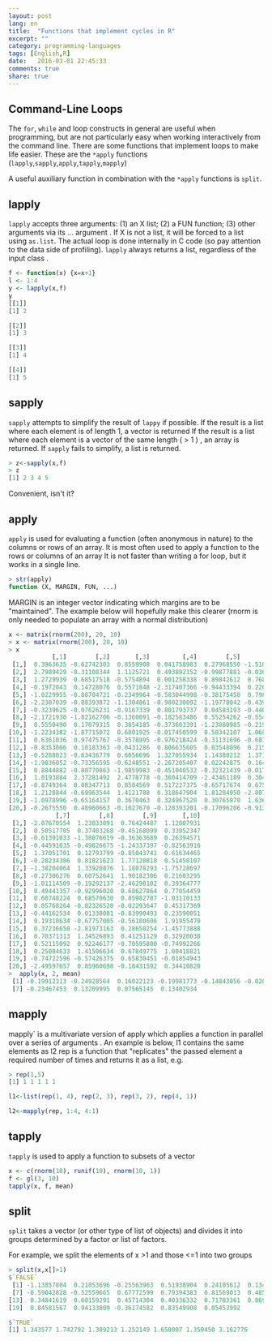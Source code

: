 ```yaml
---
layout: post
lang: en
title:  "Functions that implement cycles in R"
excerpt: ""
category: programming-languages
tags: [English,R]
date:   2016-03-01 22:45:33
comments: true
share: true
---
```


## Command-Line Loops

The `for`, `while` and loop constructs in general are useful when programming, but are not particularly easy when working interactively from the command line. There are some functions that implement loops to make life easier. These are the `*apply` functions (`lapply`,`sapply`,`apply`,`tapply`,`mapply`)

A useful auxiliary function in combination with the `*apply` functions is `split`.

## lapply
`lapply` accepts three arguments: (1) an X list; (2) a FUN function; (3) other arguments via its ... argument . If X is not a list, it will be forced to a list using `as.list`.
The actual loop is done internally in C code (so pay attention to the data side of profiling).
`lapply` always returns a list, regardless of the input class .

```r
f <- function(x) {x=x+1}
l <- 1:4
y <- lapply(x,f)
y
[[1]]
[1] 2

[[2]]
[1] 3

[[3]]
[1] 4

[[4]]
[1] 5

```


## sapply
`sapply` attempts to simplify the result of `lappy` if possible.
If the result is a list where each element is of length 1, a vector is returned
If the result is a list where each element is a vector of the same length ( > 1 ) , an array is returned.
If `sapply` fails to simplify, a list is returned.

```r
> z<-sapply(x,f)
> z
[1] 2 3 4 5
```

Convenient, isn't it?

## apply
`apply` is used for evaluating a function (often anonymous in nature) to the columns or rows of an array.
It is most often used to apply a function to the rows or columns of an array
It is not faster than writing a for loop, but it works in a single line.

```r
> str(apply)
function (X, MARGIN, FUN, ...) 
```
MARGIN is an integer vector indicating which margins are to be "maintained".
The example below will hopefully make this clearer (rnorm is only needed to populate an array with a normal distribution)

```r
x <- matrix(rnorm(200), 20, 10)
> x <- matrix(rnorm(200), 20, 10)
> x
            [,1]        [,2]       [,3]         [,4]        [,5]        [,6]
 [1,]  0.3963635 -0.62742303  0.8559908  0.041758983  0.27968550 -1.51067608
 [2,]  2.7989429 -0.31108344  1.1125721  0.493892152 -0.99877881 -0.03635573
 [3,]  1.2729939  0.68517518 -0.5754894  0.001258338  0.89842612  0.76899917
 [4,] -0.1972043  0.14728076  0.5571848 -2.317407366 -0.94433394  0.22643282
 [5,] -1.0229955 -0.88704721 -0.2349964 -0.583044998 -0.38175450  0.79859082
 [6,] -2.2307039 -0.88393872 -1.1304861 -0.980230092 -1.19778042 -0.43944938
 [7,] -0.3239625 -0.07626231 -0.9167339  0.801793737  0.04583193 -0.44677327
 [8,] -2.1721930 -1.82162706 -0.1360091 -0.182583486  0.55254262 -0.55473856
 [9,]  0.5550490  0.17079315  0.3854185 -0.373603391 -1.23080985 -0.21907699
[10,] -1.2234382 -1.87715072  0.6801925 -0.017450599  0.58342107  1.06882246
[11,]  0.6361036  0.97475767 -0.3576995 -0.976218424 -0.31131696 -0.68747609
[12,] -0.8353006  0.10183363 -0.0431286  0.806635605  0.03548096  0.21567848
[13,] -0.5288823 -0.63436779  0.6056696  1.327055934  1.14380212  1.37146119
[14,] -1.9836052 -0.73356595 -0.6248551 -2.267205407  0.02242875  0.16491377
[15,]  0.8844882 -0.80770863 -1.9859983 -0.451040532 -0.32321439 -0.01792890
[16,]  1.0193884  2.37281492  2.4778778 -0.360414709 -2.43461189  0.30425171
[17,] -0.8749364  0.08347713  0.8584569  0.517227375 -0.65717674  0.67537576
[18,]  1.2128844 -0.69963544  1.4121788  0.318647904  1.81284950 -2.80769002
[19,] -1.0978996 -0.65164157  0.3670463  0.324967520  0.30765970  1.63676395
[20,] -0.2675550  0.48960663 -0.1027670 -0.120393201 -0.17096206 -0.91307091
             [,7]        [,8]        [,9]       [,10]
 [1,] -2.07670554  1.23033091  0.76424487  1.12007931
 [2,]  0.50517705  0.37403268 -0.45168099  0.33952347
 [3,] -0.61391033 -1.38076619 -0.36363689  0.26394571
 [4,] -0.44591035 -0.49826675 -1.24337397 -0.82563916
 [5,]  1.37051701  0.12793799 -0.85043741  0.61634465
 [6,] -0.28234386  0.81821623  1.77128818  0.51458107
 [7,] -1.38204064  1.33920876  1.18078293 -1.75728697
 [8,] -0.27306276  0.60752641  1.90182306  0.21603295
 [9,] -1.01114509 -0.19292137 -2.46298102  0.39364777
[10,]  0.49441357 -0.92996020  0.68627864  0.77054459
[11,]  0.60748224  0.68570630  0.85982787 -1.03110133
[12,]  0.05768264 -0.02326520 -0.02293647  0.45317369
[13,] -0.44162534  0.01338081 -0.83990493  0.23590051
[14,]  0.19310634 -0.67757005 -0.56180696  1.91955470
[15,]  0.37236650 -2.81973163  0.28650254 -1.45773888
[16,]  0.70371313  1.34526893  0.41251129  0.32920038
[17,]  0.52115092  0.92246177 -0.70595800 -0.74992266
[18,]  0.25084633  1.41506634  0.67849775  1.00418821
[19,] -0.74722596 -0.57426375  0.65830451 -0.01854943
[20,] -2.49597657  0.85960698 -0.18431592  0.34410820
>  apply(x, 2, mean)
 [1] -0.19912313 -0.24928564  0.16022123 -0.19981773 -0.14843056 -0.02009729
 [7] -0.23467453  0.13209995  0.07565145  0.13402934

```
## mapply
mapply` is a multivariate version of apply which applies a function in parallel over a series of arguments .
An example is below, l1 contains the same elements as l2
rep is a function that "replicates" the passed element a required number of times and returns it as a list, e.g.

```r
> rep(1,5)
[1] 1 1 1 1 1
```

```r
l1<-list(rep(1, 4), rep(2, 3), rep(3, 2), rep(4, 1))

l2<-mapply(rep, 1:4, 4:1)
```


## tapply
`tapply` is used to apply a function to subsets of a vector

```r
x <- c(rnorm(10), runif(10), rnorm(10, 1))
f <- gl(3, 10)
tapply(x, f, mean)
```
## split
`split` takes a vector (or other type of list of objects) and divides it into groups determined by a factor or list of factors.

For example, we split the elements of x >1 and those <=1 into two groups

```r
> split(x,x[]>1)
$`FALSE`
 [1] -1.13857804  0.21853696 -0.25563963  0.51938904  0.24105612  0.13492624
 [7] -0.59042828 -0.52559665  0.67772599  0.79394383  0.81569013  0.48512614
[13]  0.34841619  0.60159291  0.45714304  0.40336332  0.71783361  0.86962872
[19]  0.84581567  0.94133809 -0.36174582  0.83549908  0.05453992

$`TRUE`
[1] 1.343577 1.742792 1.389213 1.252149 1.650007 1.350450 3.162776

```




